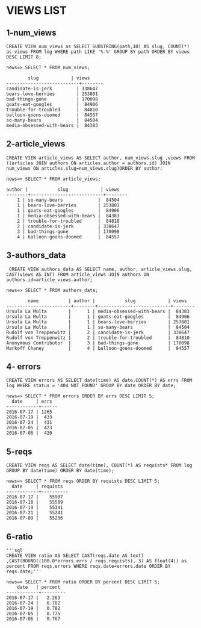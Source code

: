# VIEWS LIST

## 1-num_views
<!--Number of views for each of the eight articles-->

    CREATE VIEW num_views as SELECT SUBSTRING(path,10) AS slug, COUNT(*) as views FROM log WHERE path LIKE '%-%' GROUP BY path ORDER BY views DESC LIMIT 8;

    news=> SELECT * FROM num_views;

            slug            | views
    ---------------------------+--------
    candidate-is-jerk         | 338647
    bears-love-berries        | 253801
    bad-things-gone           | 170098
    goats-eat-googles         |  84906
    trouble-for-troubled      |  84810
    balloon-goons-doomed      |  84557
    so-many-bears             |  84504
    media-obsessed-with-bears |  84383

## 2-article_views
<!--Number of views for each article and its author -->

    CREATE VIEW article_views AS SELECT author, num_views.slug ,views FROM ((articles JOIN authors ON articles.author = authors.id) JOIN num_views ON articles.slug=num_views.slug)ORDER BY author;

    news=> SELECT * FROM article_views;

    author |           slug            | views
    --------+---------------------------+--------
        1 | so-many-bears             |  84504
        1 | bears-love-berries        | 253801
        1 | goats-eat-googles         |  84906
        1 | media-obsessed-with-bears |  84383
        2 | trouble-for-troubled      |  84810
        2 | candidate-is-jerk         | 338647
        3 | bad-things-gone           | 170098
        4 | balloon-goons-doomed      |  84557

## 3-authors_data
<!-- Name of each author with his articles and its number of views -->

     CREATE VIEW authors_data AS SELECT name, author, article_views.slug, CAST(views AS INT) FROM article_views JOIN authors ON authors.id=article_views.author;

    news=> SELECT * FROM authors_data;

            name           | author |           slug            | views
    ------------------------+--------+---------------------------+--------
    Ursula La Multa        |      1 | media-obsessed-with-bears |  84383
    Ursula La Multa        |      1 | goats-eat-googles         |  84906
    Ursula La Multa        |      1 | bears-love-berries        | 253801
    Ursula La Multa        |      1 | so-many-bears             |  84504
    Rudolf von Treppenwitz |      2 | candidate-is-jerk         | 338647
    Rudolf von Treppenwitz |      2 | trouble-for-troubled      |  84810
    Anonymous Contributor  |      3 | bad-things-gone           | 170098
    Markoff Chaney         |      4 | balloon-goons-doomed      |  84557

## 4- errors
<!-- Total number of errors for each day -->

    CREATE VIEW errors AS SELECT date(time) AS date,COUNT(*) AS errs FROM log WHERE status = '404 NOT FOUND' GROUP BY date ORDER BY date;

    news=> SELECT * FROM errors ORDER BY errs DESC LIMIT 5;
      date     | errs
    ------------+------
    2016-07-17 | 1265
    2016-07-19 |  433
    2016-07-24 |  431
    2016-07-05 |  423
    2016-07-06 |  420

## 5-reqs 
<!-- Total of requests for each day -->

    CREATE VIEW reqs AS SELECT date(time), COUNT(*) AS requists* FROM log GROUP BY date(time) ORDER BY date(time);

    news=> SELECT * FROM reqs ORDER BY requists DESC LIMIT 5;
      date     | requists
    ------------+----------
    2016-07-17 |    55907
    2016-07-18 |    55589
    2016-07-19 |    55341
    2016-07-21 |    55241
    2016-07-09 |    55236

## 6-ratio
<!-- The ratio of errors in each day -->

    '''sql
    CREATE VIEW ratio AS SELECT CAST(reqs.date AS text) ,CAST(ROUND((100.0*errors.errs / reqs.requists), 3) AS float(4)) as percent FROM reqs,errors WHERE reqs.date=errors.date ORDER BY reqs.date;'''

    news=> SELECT * FROM ratio ORDER BY percent DESC LIMIT 5;
        date   | percent
    ------------+---------
    2016-07-17 |   2.263
    2016-07-24 |   0.782
    2016-07-19 |   0.782
    2016-07-05 |   0.775
    2016-07-06 |   0.767

